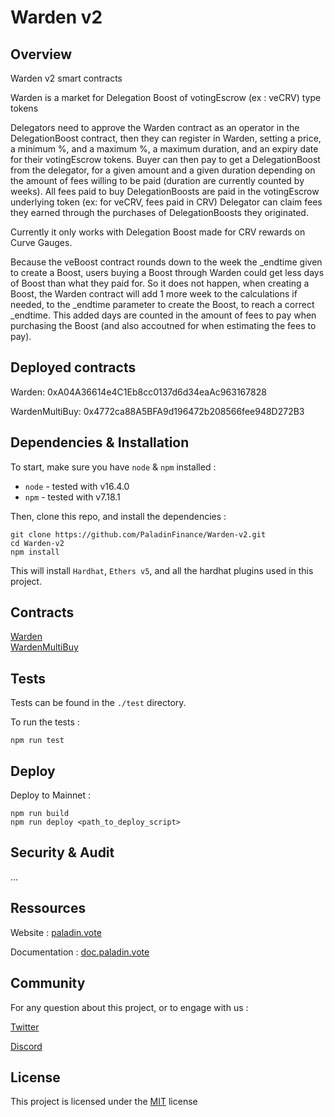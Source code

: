 
# Warden v2



## Overview

Warden v2 smart contracts

Warden is a market for Delegation Boost of votingEscrow (ex : veCRV) type tokens

Delegators need to approve the Warden contract as an operator in the DelegationBoost contract, then they can register in Warden, setting a price, a minimum %, and a maximum %, a maximum duration, and an expiry date for their votingEscrow tokens.
Buyer can then pay to get a DelegationBoost from the delegator, for a given amount and a given duration depending on the amount of fees willing to be paid (duration are currently counted by weeks).
All fees paid to buy DelegationBoosts are paid in the votingEscrow underlying token (ex: for veCRV, fees paid in CRV)
Delegator can claim fees they earned through the purchases of DelegationBoosts they originated.

Currently it only works with Delegation Boost made for CRV rewards on Curve Gauges.

Because the veBoost contract rounds down to the week the _endtime given to create a Boost, users buying a Boost through Warden could get less days of Boost than what they paid for. So it does not happen, when creating a Boost, the Warden contract will add 1 more week to the calculations if needed, to the _endtime parameter to create the Boost, to reach a correct _endtime. This added days are counted in the amount of fees to pay when purchasing the Boost (and also accoutned for when estimating the fees to pay).  


## Deployed contracts

Warden: 0xA04A36614e4C1Eb8cc0137d6d34eaAc963167828  

WardenMultiBuy: 0x4772ca88A5BFA9d196472b208566fee948D272B3  


## Dependencies & Installation


To start, make sure you have `node` & `npm` installed : 
* `node` - tested with v16.4.0
* `npm` - tested with v7.18.1

Then, clone this repo, and install the dependencies : 

```
git clone https://github.com/PaladinFinance/Warden-v2.git
cd Warden-v2
npm install
```

This will install `Hardhat`, `Ethers v5`, and all the hardhat plugins used in this project.


## Contracts


[Warden](https://github.com/PaladinFinance/Warden-v2/blob/main/contracts/Warden.sol)  
[WardenMultiBuy](https://github.com/PaladinFinance/Warden-v2/blob/main/contracts/WardenMultiBuy.sol)  


## Tests

Tests can be found in the `./test` directory.

To run the tests : 
```
npm run test
```


## Deploy


Deploy to Mainnet :
```
npm run build
npm run deploy <path_to_deploy_script>
```


## Security & Audit


...


## Ressources


Website : [paladin.vote](https://.paladin.vote)

Documentation : [doc.paladin.vote](https://doc.paladin.vote)


## Community

For any question about this project, or to engage with us :

[Twitter](https://twitter.com/Paladin_vote)

[Discord](https://discord.com/invite/esZhmTbKHc)



## License


This project is licensed under the [MIT](https://github.com/PaladinFinance/Paladin-Evocations/blob/main/MIT-LICENSE.TXT) license


